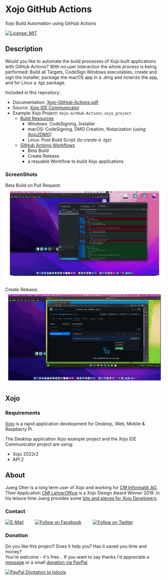 # Xojo GitHub Actions
Xojo Build Automation using GitHub Actions

[![License: MIT](https://img.shields.io/badge/License-MIT-green.svg)](LICENSE)

## Description
Would you like to automate the build processes of Xojo built applications with GitHub Actions? With no user interaction the whole process is being performed: Build all Targets, CodeSign Windows executables, create and sign the installer, package the macOS app in a .dmg and notarize the app, and for Linux a .tgz package.

Included in this repository:
- Documentation: [Xojo-GitHub-Actions.pdf](./docs/Xojo-GitHub-Actions.pdf)
- Source: [Xojo IDE Communicator](./xojo-ide-communicator/)
- Example Xojo Project: ```Xojo-GitHub-Actions.xojo_project```
  - [Build Resources](./_build/)
    - Windows: CodeSigning, Installer
    - macOS: CodeSigning, DMG Creation, Notarization *(using [Xojo2DMG](https://github.com/jo-tools/xojo2dmg))*
    - Linux: Post Build Script *(to create a .tgz)*
  - [GitHub Actions Workflows](./.github/workflows/)
    - Beta Build
    - Create Release
    - a resuable Workflow to build Xojo applications

### ScreenShots
Beta Build on Pull Request:  
![ScreenShot: Beta Build on Pull Request](docs/Beta-Build.gif?raw=true)

Create Release:  
![ScreenShot: Create Release](docs/Create-Release.gif?raw=true)

## Xojo
### Requirements
[Xojo](https://www.xojo.com/) is a rapid application development for Desktop, Web, Mobile & Raspberry Pi.  

The Desktop application Xojo example project and the Xojo IDE Communicator project are using:
- Xojo 2022r2
- API 2

## About
Juerg Otter is a long term user of Xojo and working for [CM Informatik AG](https://cmiag.ch/). Their Application [CMI LehrerOffice](https://cmi-bildung.ch/) is a Xojo Design Award Winner 2018. In his leisure time Juerg provides some [bits and pieces for Xojo Developers](https://www.jo-tools.ch/).

### Contact
[![E-Mail](https://img.shields.io/static/v1?style=social&label=E-Mail&message=xojo@jo-tools.ch)](mailto:xojo@jo-tools.ch)
&emsp;&emsp;
[![Follow on Facebook](https://img.shields.io/static/v1?style=social&logo=facebook&label=Facebook&message=juerg.otter)](https://www.facebook.com/juerg.otter)
&emsp;&emsp;
[![Follow on Twitter](https://img.shields.io/twitter/follow/juergotter?style=social)](https://twitter.com/juergotter)

### Donation
Do you like this project? Does it help you? Has it saved you time and money?  
You're welcome - it's free... If you want to say thanks I'd appreciate a [message](mailto:xojo@jo-tools.ch) or a small [donation via PayPal](https://paypal.me/jotools).  

[![PayPal Dontation to jotools](https://img.shields.io/static/v1?style=social&logo=paypal&label=PayPal&message=jotools)](https://paypal.me/jotools)
